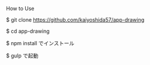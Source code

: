 How to Use

$ git clone https://github.com/kaiyoshida57/app-drawing

$ cd app-drawing

$ npm install でインストール

$ gulp で起動